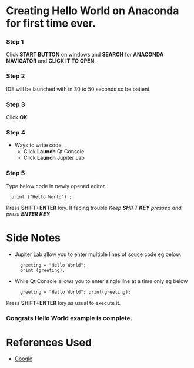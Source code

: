 # Creating Hello World on Anaconda for first time ever.

### Step 1

Click **START BUTTON** on windows and **SEARCH** for **ANACONDA NAVIGATOR** and **CLICK IT TO OPEN**.

### Step 2

IDE will be launched with in 30 to 50 seconds so be patient.

### Step 3

Click **OK**

### Step 4
- Ways to write code
  - Click **Launch** Qt Console  
  - Click **Launch** Jupiter Lab 

### Step 5

Type below code in newly opened editor.

```python3
  print ("Hello World") ;
```

Press **SHIFT+ENTER** key. If facing trouble *Keep __SHIFT KEY__ pressed and press __ENTER KEY__*

# Side Notes
- Jupiter Lab allow you to enter multiple lines of souce code eg below. 

  ```python3
    greeting = "Hello World";
    print (greeting);
  ```

- While Qt Console allows you to enter single line at a time only eg below
 
  ```python3
    greeting = "Hello World"; print(greeting);
  ```
 Press **SHIFT+ENTER** key as usual to execute it. 

### Congrats Hello World example is complete.

# References Used
- [Google](https://google.com)
